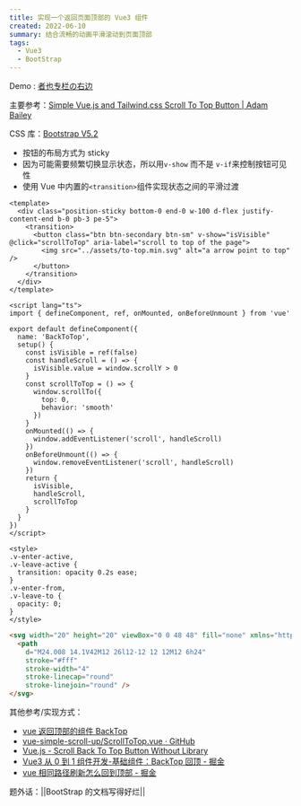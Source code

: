 ```yaml
---
title: 实现一个返回页面顶部的 Vue3 组件
created: 2022-06-10
summary: 结合流畅的动画平滑滚动到页面顶部
tags:
  - Vue3
  - BootStrap
---
```


Demo : [者也专栏の右边](https://zheye.seviche.cc)

主要参考：[Simple Vue.js and Tailwind.css Scroll To Top Button | Adam Bailey](https://adambailey.io/blog/scroll-to-top-button-vue/)

CSS 库：[Bootstrap V5.2](https://getbootstrap.com/docs/5.2/getting-started/introduction/)

- 按钮的布局方式为 sticky
- 因为可能需要频繁切换显示状态，所以用`v-show` 而不是 `v-if`来控制按钮可见性
- 使用 Vue 中内置的`<transition>`组件实现状态之间的平滑过渡

```vue title="BackToTop.vue"
<template>
  <div class="position-sticky bottom-0 end-0 w-100 d-flex justify-content-end b-0 pb-3 pe-5">
    <transition>
      <button class="btn btn-secondary btn-sm" v-show="isVisible" @click="scrollToTop" aria-label="scroll to top of the page">
        <img src="../assets/to-top.min.svg" alt="a arrow point to top" />
      </button>
    </transition>
  </div>
</template>

<script lang="ts">
import { defineComponent, ref, onMounted, onBeforeUnmount } from 'vue'

export default defineComponent({
  name: 'BackToTop',
  setup() {
    const isVisible = ref(false)
    const handleScroll = () => {
      isVisible.value = window.scrollY > 0
    }
    const scrollToTop = () => {
      window.scrollTo({
        top: 0,
        behavior: 'smooth'
      })
    }
    onMounted(() => {
      window.addEventListener('scroll', handleScroll)
    })
    onBeforeUnmount(() => {
      window.removeEventListener('scroll', handleScroll)
    })
    return {
      isVisible,
      handleScroll,
      scrollToTop
    }
  }
})
</script>

<style>
.v-enter-active,
.v-leave-active {
  transition: opacity 0.2s ease;
}
.v-enter-from,
.v-leave-to {
  opacity: 0;
}
</style>
```

```html title="to-top.min.svg"
<svg width="20" height="20" viewBox="0 0 48 48" fill="none" xmlns="http://www.w3.org/2000/svg">
  <path
    d="M24.008 14.1V42M12 26l12-12 12 12M12 6h24"
    stroke="#fff"
    stroke-width="4"
    stroke-linecap="round"
    stroke-linejoin="round" />
</svg>
```

其他参考/实现方式：

- [vue 返回顶部的组件 BackTop](https://blog.csdn.net/m0_46217225/article/details/117933815)
- [vue-simple-scroll-up/ScrollToTop.vue · GitHub](https://github.com/asdf1899/vue-simple-scroll-up/blob/master/src/ScrollToTop.vue)
- [Vue.js - Scroll Back To Top Button Without Library](https://codepen.io/webty_mizusawa/pen/QWLMeqE)
- [Vue3 从 0 到 1 组件开发-基础组件：BackTop 回顶 - 掘金](https://juejin.cn/post/6993729338843594783)
- [vue 相同路径刷新怎么回到顶部 - 掘金](https://juejin.cn/post/6873264845915947016)

题外话：||BootStrap 的文档写得好烂||
